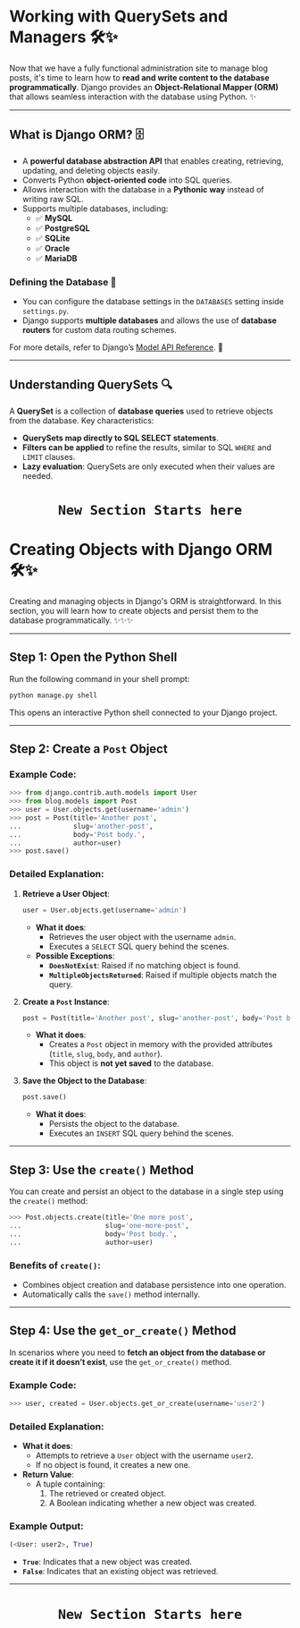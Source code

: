 # **Working with QuerySets and Managers** 🛠️✨

Now that we have a fully functional administration site to manage blog posts, it's time to learn how to **read and write content to the database programmatically**. Django provides an **Object-Relational Mapper (ORM)** that allows seamless interaction with the database using Python. ✨

---

## What is Django ORM? 🗄️
- A **powerful database abstraction API** that enables creating, retrieving, updating, and deleting objects easily.
- Converts Python **object-oriented code** into SQL queries.
- Allows interaction with the database in a **Pythonic way** instead of writing raw SQL.
- Supports multiple databases, including:
  - ✅ **MySQL**
  - ✅ **PostgreSQL**
  - ✅ **SQLite**
  - ✅ **Oracle**
  - ✅ **MariaDB**

### Defining the Database 🎯
- You can configure the database settings in the `DATABASES` setting inside `settings.py`.
- Django supports **multiple databases** and allows the use of **database routers** for custom data routing schemes.

For more details, refer to Django’s [Model API Reference](https://docs.djangoproject.com/en/5.0/ref/models/). 📖

---

## Understanding QuerySets 🔍
A **QuerySet** is a collection of **database queries** used to retrieve objects from the database. Key characteristics:
- **QuerySets map directly to SQL SELECT statements**.
- **Filters can be applied** to refine the results, similar to SQL `WHERE` and `LIMIT` clauses.
- **Lazy evaluation**: QuerySets are only executed when their values are needed.


<div align="center">

# `New Section Starts here`

</div>

# **Creating Objects with Django ORM** 🛠️✨

Creating and managing objects in Django's ORM is straightforward. In this section, you will learn how to create objects and persist them to the database programmatically. ✨✨✨

---

## Step 1: Open the Python Shell
Run the following command in your shell prompt:
```bash
python manage.py shell
```

This opens an interactive Python shell connected to your Django project.

---

## Step 2: Create a `Post` Object
### Example Code:
```python
>>> from django.contrib.auth.models import User
>>> from blog.models import Post
>>> user = User.objects.get(username='admin')
>>> post = Post(title='Another post',
...             slug='another-post',
...             body='Post body.',
...             author=user)
>>> post.save()
```

### Detailed Explanation:
1. **Retrieve a User Object**:
   ```python
   user = User.objects.get(username='admin')
   ```
   - **What it does**:
     - Retrieves the user object with the username `admin`.
     - Executes a `SELECT` SQL query behind the scenes.
   - **Possible Exceptions**:
     - **`DoesNotExist`**: Raised if no matching object is found.
     - **`MultipleObjectsReturned`**: Raised if multiple objects match the query.

2. **Create a `Post` Instance**:
   ```python
   post = Post(title='Another post', slug='another-post', body='Post body.', author=user)
   ```
   - **What it does**:
     - Creates a `Post` object in memory with the provided attributes (`title`, `slug`, `body`, and `author`).
     - This object is **not yet saved** to the database.

3. **Save the Object to the Database**:
   ```python
   post.save()
   ```
   - **What it does**:
     - Persists the object to the database.
     - Executes an `INSERT` SQL query behind the scenes.

---

## Step 3: Use the `create()` Method
You can create and persist an object to the database in a single step using the `create()` method:
```python
>>> Post.objects.create(title='One more post',
...                     slug='one-more-post',
...                     body='Post body.',
...                     author=user)
```

### Benefits of `create()`:
- Combines object creation and database persistence into one operation.
- Automatically calls the `save()` method internally.

---

## Step 4: Use the `get_or_create()` Method
In scenarios where you need to **fetch an object from the database or create it if it doesn’t exist**, use the `get_or_create()` method.

### Example Code:
```python
>>> user, created = User.objects.get_or_create(username='user2')
```

### Detailed Explanation:
- **What it does**:
  - Attempts to retrieve a `User` object with the username `user2`.
  - If no object is found, it creates a new one.
- **Return Value**:
  - A tuple containing:
    1. The retrieved or created object.
    2. A Boolean indicating whether a new object was created.

### Example Output:
```python
(<User: user2>, True)
```
- **`True`**: Indicates that a new object was created.
- **`False`**: Indicates that an existing object was retrieved.

---

<div align="center">

# `New Section Starts here`

</div>
